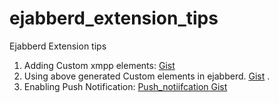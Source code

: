 # ejabberd_extension_tips

Ejabberd Extension tips


1. Adding Custom xmpp elements:
    [Gist](https://gist.github.com/navneetgupta/a8a3518695605ec0a6236e7c4a6abda9)  
2. Using above generated Custom elements in ejabberd.
    [Gist](https://gist.github.com/navneetgupta/a8a3518695605ec0a6236e7c4a6abda9#file-using_custom_xmpp_stanza_in_ejabberd-md) . 
2. Enabling Push Notification:
    [Push_notiifcation Gist](https://gist.github.com/navneetgupta/141a711b756b4daaf03ecb5ebb01e6d9)
